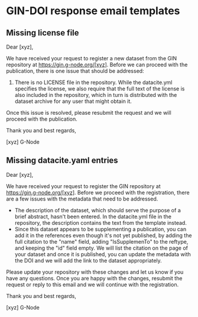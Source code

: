 # GIN-DOI response email templates

## Missing license file

Dear [xyz],

We have received your request to register a new dataset from the GIN repository at https://gin.g-node.org/[xyz]. Before we can proceed with the publication, there is one issue that should be addressed:

1. There is no LICENSE file in the repository. While the datacite.yml specifies the license, we also require that the full text of the license is also included in the repository, which in turn is distributed with the dataset archive for any user that might obtain it.

Once this issue is resolved, please resubmit the request and we will proceed with the publication.

Thank you and best regards,

[xyz]
G-Node


## Missing datacite.yaml entries

Dear [xyz],

We have received your request to register the GIN repository at https://gin.g-node.org/[xyz].  Before we proceed with the registration, there are a few issues with the metadata that need to be addressed.

- The description of the dataset, which should serve the purpose of a brief abstract, hasn't been entered. In the datacite.yml file in the repository, the description contains the text from the template instead.
- Since this dataset appears to be supplementing a publication, you can add it in the references even though it's not yet published, by adding the full citation to the "name" field, adding "IsSupplemenTo" to the reftype, and keeping the "id" field empty. We will list the citation on the page of your dataset and once it is published, you can update the metadata with the DOI and we will add the link to the dataset appropriately.

Please update your repository with these changes and let us know if you have any questions. Once you are happy with the changes, resubmit the request or reply to this email and we will continue with the registration.

Thank you and best regards,

[xyz]
G-Node
